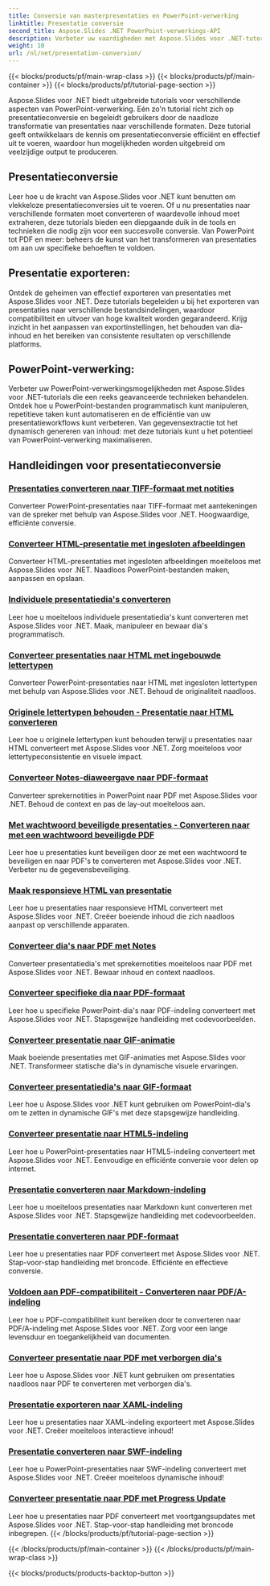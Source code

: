 ```yaml
---
title: Conversie van masterpresentaties en PowerPoint-verwerking
linktitle: Presentatie conversie
second_title: Aspose.Slides .NET PowerPoint-verwerkings-API
description: Verbeter uw vaardigheden met Aspose.Slides voor .NET-tutorials. Leer stap voor stap presentatieconversie en PowerPoint-verwerking. Transformeer vandaag nog uw workflow!
weight: 10
url: /nl/net/presentation-conversion/
---
```


{{< blocks/products/pf/main-wrap-class >}}
{{< blocks/products/pf/main-container >}}
{{< blocks/products/pf/tutorial-page-section >}}


Aspose.Slides voor .NET biedt uitgebreide tutorials voor verschillende aspecten van PowerPoint-verwerking. Eén zo'n tutorial richt zich op presentatieconversie en begeleidt gebruikers door de naadloze transformatie van presentaties naar verschillende formaten. Deze tutorial geeft ontwikkelaars de kennis om presentatieconversie efficiënt en effectief uit te voeren, waardoor hun mogelijkheden worden uitgebreid om veelzijdige output te produceren.

## Presentatieconversie 

Leer hoe u de kracht van Aspose.Slides voor .NET kunt benutten om vlekkeloze presentatieconversies uit te voeren. Of u nu presentaties naar verschillende formaten moet converteren of waardevolle inhoud moet extraheren, deze tutorials bieden een diepgaande duik in de tools en technieken die nodig zijn voor een succesvolle conversie. Van PowerPoint tot PDF en meer: beheers de kunst van het transformeren van presentaties om aan uw specifieke behoeften te voldoen.

## Presentatie exporteren: 
Ontdek de geheimen van effectief exporteren van presentaties met Aspose.Slides voor .NET. Deze tutorials begeleiden u bij het exporteren van presentaties naar verschillende bestandsindelingen, waardoor compatibiliteit en uitvoer van hoge kwaliteit worden gegarandeerd. Krijg inzicht in het aanpassen van exportinstellingen, het behouden van dia-inhoud en het bereiken van consistente resultaten op verschillende platforms.

## PowerPoint-verwerking: 
Verbeter uw PowerPoint-verwerkingsmogelijkheden met Aspose.Slides voor .NET-tutorials die een reeks geavanceerde technieken behandelen. Ontdek hoe u PowerPoint-bestanden programmatisch kunt manipuleren, repetitieve taken kunt automatiseren en de efficiëntie van uw presentatieworkflows kunt verbeteren. Van gegevensextractie tot het dynamisch genereren van inhoud: met deze tutorials kunt u het potentieel van PowerPoint-verwerking maximaliseren.


## Handleidingen voor presentatieconversie
### [Presentaties converteren naar TIFF-formaat met notities](./converting-presentations-to-tiff-format-with-notes/)
Converteer PowerPoint-presentaties naar TIFF-formaat met aantekeningen van de spreker met behulp van Aspose.Slides voor .NET. Hoogwaardige, efficiënte conversie.
### [Converteer HTML-presentatie met ingesloten afbeeldingen](./convert-html-presentation-with-embedded-images/)
Converteer HTML-presentaties met ingesloten afbeeldingen moeiteloos met Aspose.Slides voor .NET. Naadloos PowerPoint-bestanden maken, aanpassen en opslaan.
### [Individuele presentatiedia's converteren](./how-to-convert-individual-presentation-slides/)
Leer hoe u moeiteloos individuele presentatiedia's kunt converteren met Aspose.Slides voor .NET. Maak, manipuleer en bewaar dia's programmatisch.
### [Converteer presentaties naar HTML met ingebouwde lettertypen](./convert-presentations-to-html-with-embedded-fonts/)
Converteer PowerPoint-presentaties naar HTML met ingesloten lettertypen met behulp van Aspose.Slides voor .NET. Behoud de originaliteit naadloos.
### [Originele lettertypen behouden - Presentatie naar HTML converteren](./preserving-original-fonts-convert-presentation-to-html/)
Leer hoe u originele lettertypen kunt behouden terwijl u presentaties naar HTML converteert met Aspose.Slides voor .NET. Zorg moeiteloos voor lettertypeconsistentie en visuele impact.
### [Converteer Notes-diaweergave naar PDF-formaat](./convert-notes-slide-view-to-pdf-format/)
Converteer sprekernotities in PowerPoint naar PDF met Aspose.Slides voor .NET. Behoud de context en pas de lay-out moeiteloos aan.
### [Met wachtwoord beveiligde presentaties - Converteren naar met een wachtwoord beveiligde PDF](./password-protect-presentations-convert-to-password-protected-pdf/)
Leer hoe u presentaties kunt beveiligen door ze met een wachtwoord te beveiligen en naar PDF's te converteren met Aspose.Slides voor .NET. Verbeter nu de gegevensbeveiliging.
### [Maak responsieve HTML van presentatie](./create-responsive-html-from-presentation/)
Leer hoe u presentaties naar responsieve HTML converteert met Aspose.Slides voor .NET. Creëer boeiende inhoud die zich naadloos aanpast op verschillende apparaten.
### [Converteer dia's naar PDF met Notes](./convert-slides-to-pdf-with-notes/)
Converteer presentatiedia's met sprekernotities moeiteloos naar PDF met Aspose.Slides voor .NET. Bewaar inhoud en context naadloos.
### [Converteer specifieke dia naar PDF-formaat](./convert-specific-slide-to-pdf-format/)
Leer hoe u specifieke PowerPoint-dia's naar PDF-indeling converteert met Aspose.Slides voor .NET. Stapsgewijze handleiding met codevoorbeelden.
### [Converteer presentatie naar GIF-animatie](./convert-presentation-to-gif-animation/)
Maak boeiende presentaties met GIF-animaties met Aspose.Slides voor .NET. Transformeer statische dia's in dynamische visuele ervaringen.
### [Converteer presentatiedia's naar GIF-formaat](./convert-presentation-slides-to-gif-format/)
Leer hoe u Aspose.Slides voor .NET kunt gebruiken om PowerPoint-dia's om te zetten in dynamische GIF's met deze stapsgewijze handleiding.
### [Converteer presentatie naar HTML5-indeling](./convert-presentation-to-html5-format/)
Leer hoe u PowerPoint-presentaties naar HTML5-indeling converteert met Aspose.Slides voor .NET. Eenvoudige en efficiënte conversie voor delen op internet.
### [Presentatie converteren naar Markdown-indeling](./convert-presentation-to-markdown-format/)
Leer hoe u moeiteloos presentaties naar Markdown kunt converteren met Aspose.Slides voor .NET. Stapsgewijze handleiding met codevoorbeelden.
### [Presentatie converteren naar PDF-formaat](./convert-presentation-to-pdf-format/)
Leer hoe u presentaties naar PDF converteert met Aspose.Slides voor .NET. Stap-voor-stap handleiding met broncode. Efficiënte en effectieve conversie.
### [Voldoen aan PDF-compatibiliteit - Converteren naar PDF/A-indeling](./achieving-pdf-compliance-convert-to-pdf-a-format/)
Leer hoe u PDF-compatibiliteit kunt bereiken door te converteren naar PDF/A-indeling met Aspose.Slides voor .NET. Zorg voor een lange levensduur en toegankelijkheid van documenten.
### [Converteer presentatie naar PDF met verborgen dia's](./convert-presentation-to-pdf-with-hidden-slides/)
Leer hoe u Aspose.Slides voor .NET kunt gebruiken om presentaties naadloos naar PDF te converteren met verborgen dia's.
### [Presentatie exporteren naar XAML-indeling](./export-presentation-to-xaml-format/)
Leer hoe u presentaties naar XAML-indeling exporteert met Aspose.Slides voor .NET. Creëer moeiteloos interactieve inhoud!
### [Presentatie converteren naar SWF-indeling](./convert-presentation-to-swf-format/)
Leer hoe u PowerPoint-presentaties naar SWF-indeling converteert met Aspose.Slides voor .NET. Creëer moeiteloos dynamische inhoud!
### [Converteer presentatie naar PDF met Progress Update](./convert-presentation-to-pdf-with-progress-update/)
Leer hoe u presentaties naar PDF converteert met voortgangsupdates met Aspose.Slides voor .NET. Stap-voor-stap handleiding met broncode inbegrepen.
{{< /blocks/products/pf/tutorial-page-section >}}

{{< /blocks/products/pf/main-container >}}
{{< /blocks/products/pf/main-wrap-class >}}

{{< blocks/products/products-backtop-button >}}

